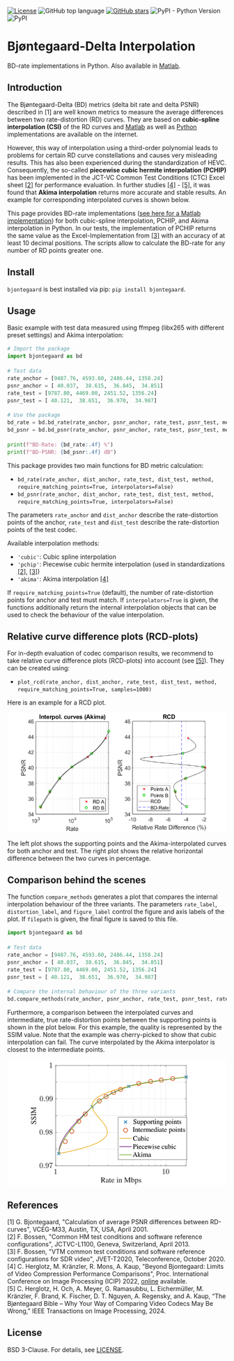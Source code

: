 [![License](https://img.shields.io/badge/license-BSD%203--Clause-green)](https://opensource.org/licenses/BSD-3-Clause)
![GitHub top language](https://img.shields.io/github/languages/top/FAU-LMS/bjontegaard)
[![GitHub stars](https://img.shields.io/github/stars/FAU-LMS/bjontegaard)](https://github.com/FAU-LMS/bjontegaard/stargazers)
![PyPI - Python Version](https://img.shields.io/pypi/pyversions/bjontegaard)
![PyPI](https://img.shields.io/pypi/v/bjontegaard)

# Bjøntegaard-Delta Interpolation

BD-rate implementations in Python. Also available in [Matlab](https://github.com/FAU-LMS/bjontegaard-matlab).

## Introduction
The Bjøntegaard-Delta (BD) metrics (delta bit rate and delta PSNR) described in [1] are well known metrics to measure the average differences between two rate-distortion (RD) curves. They are based on **cubic-spline interpolation (CSI)** of the RD curves and [Matlab](https://www.mathworks.com/matlabcentral/fileexchange/41749-bjontegaard-metric-calculation-bd-psnr) as well as [Python](https://github.com/google/compare-codecs/blob/master/lib/visual_metrics.py) implementations are available on the internet.

However, this way of interpolation using a third-order polynomial leads to problems for certain RD curve constellations and causes very misleading results.
This has also been experienced during the standardization of HEVC.
Consequently, the so-called **piecewise cubic hermite interpolation (PCHIP)** has been implemented in the JCT-VC Common Test Conditions (CTC) Excel sheet [[2]](http://phenix.int-evry.fr/jct/doc_end_user/documents/12_Geneva/wg11/JCTVC-L1100-v1.zip) for performance evaluation. In further studies [[4]](https://doi.org/10.48550/arXiv.2202.12565) - [[5]](https://arxiv.org/abs/2304.12852), it was found that **Akima interpolation** returns more accurate and stable results. An example for corresponding interpolated curves is shown below.

This page provides BD-rate implementations ([see here for a Matlab implementation](https://github.com/FAU-LMS/bjontegaard-matlab)) for both cubic-spline interpolation, PCHIP, and Akima interpolation in Python.
In our tests, the implementation of PCHIP returns the same value as the Excel-Implementation from [[3]](https://jvet-experts.org/doc_end_user/documents/20_Teleconference/wg11/JVET-T2010-v2.zip) with an accuracy of at least 10 decimal positions. 
The scripts allow to calculate the BD-rate for any number of RD points greater one.

## Install

`bjontegaard` is best installed via pip: `pip install bjontegaard`.

## Usage

Basic example with test data measured using ffmpeg (libx265 with different preset settings) and Akima interpolation:
```python
# Import the package
import bjontegaard as bd

# Test data
rate_anchor = [9487.76, 4593.60, 2486.44, 1358.24]
psnr_anchor = [ 40.037,  38.615,  36.845,  34.851]
rate_test = [9787.80, 4469.00, 2451.52, 1356.24]
psnr_test = [ 40.121,  38.651,  36.970,  34.987]

# Use the package
bd_rate = bd.bd_rate(rate_anchor, psnr_anchor, rate_test, psnr_test, method='akima')
bd_psnr = bd.bd_psnr(rate_anchor, psnr_anchor, rate_test, psnr_test, method='akima')

print(f"BD-Rate: {bd_rate:.4f} %")
print(f"BD-PSNR: {bd_psnr:.4f} dB")
```

This package provides two main functions for BD metric calculation:
* `bd_rate(rate_anchor, dist_anchor, rate_test, dist_test, method, require_matching_points=True, interpolators=False)`
* `bd_psnr(rate_anchor, dist_anchor, rate_test, dist_test, method, require_matching_points=True, interpolators=False)`

The parameters `rate_anchor` and `dist_anchor` describe the rate-distortion points of the anchor, `rate_test` and `dist_test` describe the rate-distortion points of the test codec.

Available interpolation methods:
* `'cubic'`: Cubic spline interpolation
* `'pchip'`: Piecewise cubic hermite interpolation (used in standardizations [[2]](http://phenix.int-evry.fr/jct/doc_end_user/documents/12_Geneva/wg11/JCTVC-L1100-v1.zip), [[3]]((https://jvet-experts.org/doc_end_user/documents/20_Teleconference/wg11/JVET-T2010-v2.zip)))
* `'akima'`: Akima interpolation [[4]](https://doi.org/10.48550/arXiv.2202.12565)

If `require_matching_points=True` (default), the number of rate-distortion points for anchor and test must match.
If `interpolators=True` is given, the functions additionally return the internal interpolation objects that can be used to check the behaviour of the value interpolation.

## Relative curve difference plots (RCD-plots)

For in-depth evaluation of codec comparison results, we recommend to take relative curve difference plots (RCD-plots) into account (see [[5]](https://arxiv.org/abs/2304.12852)).
They can be created using:
* `plot_rcd(rate_anchor, dist_anchor, rate_test, dist_test, method, require_matching_points=True, samples=1000)`

Here is an example for a RCD plot. 

![Relative curve difference](https://github.com/FAU-LMS/bjontegaard-matlab/blob/main/doc/rcd.png)

The left plot shows the supporting points and the Akima-interpolated curves for both anchor and test. The right plot shows the relative horizontal difference between the two curves in percentage. 


## Comparison behind the scenes
The function `compare_methods` generates a plot that compares the internal interpolation behaviour of the three variants.
The parameters `rate_label`, `distortion_label`, and `figure_label` control the figure and axis labels of the plot.
If `filepath` is given, the final figure is saved to this file.

```python
import bjontegaard as bd

# Test data
rate_anchor = [9487.76, 4593.60, 2486.44, 1358.24]
psnr_anchor = [ 40.037,  38.615,  36.845,  34.851]
rate_test = [9787.80, 4469.00, 2451.52, 1356.24]
psnr_test = [ 40.121,  38.651,  36.970,  34.987]

# Compare the internal behaviour of the three variants
bd.compare_methods(rate_anchor, psnr_anchor, rate_test, psnr_test, rate_label="Rate", distortion_label="PSNR", figure_label="Test 1", filepath=None)
```

Furthermore, a comparison between the interpolated curves and intermediate, true rate-distortion points between the supporting points is shown in the plot below. 
For this example, the quality is represented by the SSIM value. Note that the example was cherry-picked to show that cubic interpolation can fail. The curve interpolated by the Akima interpolator is closest to the intermediate points. 

![Measured data](https://raw.githubusercontent.com/FAU-LMS/bjontegaard/main/doc/interpolated_curves.png)

## References
[1] G. Bjontegaard, "Calculation of average PSNR differences between RD-curves", VCEG-M33, Austin, TX, USA, April 2001. <br/>
[2] F. Bossen, "Common HM test conditions and software reference configurations", JCTVC-L1100, Geneva, Switzerland, April 2013. <br/>
[3] F. Bossen, "VTM common test conditions and software reference configurations for SDR video", JVET-T2020, Teleconference, October 2020. <br/>
[4] C. Herglotz, M. Kränzler, R. Mons, A. Kaup, "Beyond Bjontegaard: Limits of Video Compression Performance Comparisons", Proc. International Conference on Image Processing (ICIP) 2022, [online](https://doi.org/10.48550/arXiv.2202.12565) available. <br/>
[5] C. Herglotz, H. Och, A. Meyer, G. Ramasubbu, L. Eichermüller, M. Kränzler, F. Brand, K. Fischer, D. T. Nguyen, A. Regensky, and A. Kaup, “The Bjøntegaard Bible – Why Your Way of Comparing Video Codecs May Be Wrong,” IEEE Transactions on Image Processing, 2024. 

## License

BSD 3-Clause. For details, see [LICENSE](https://github.com/FAU-LMS/bjontegaard/blob/main/LICENSE).

